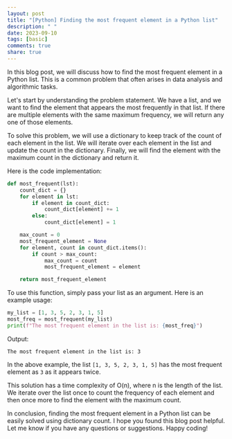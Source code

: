 ```yaml
---
layout: post
title: "[Python] Finding the most frequent element in a Python list"
description: " "
date: 2023-09-10
tags: [basic]
comments: true
share: true
---
```


In this blog post, we will discuss how to find the most frequent element in a Python list. This is a common problem that often arises in data analysis and algorithmic tasks.

Let's start by understanding the problem statement. We have a list, and we want to find the element that appears the most frequently in that list. If there are multiple elements with the same maximum frequency, we will return any one of those elements.

To solve this problem, we will use a dictionary to keep track of the count of each element in the list. We will iterate over each element in the list and update the count in the dictionary. Finally, we will find the element with the maximum count in the dictionary and return it.

Here is the code implementation:

```python
def most_frequent(lst):
    count_dict = {}
    for element in lst:
        if element in count_dict:
            count_dict[element] += 1
        else:
            count_dict[element] = 1

    max_count = 0
    most_frequent_element = None
    for element, count in count_dict.items():
        if count > max_count:
            max_count = count
            most_frequent_element = element

    return most_frequent_element
```

To use this function, simply pass your list as an argument. Here is an example usage:

```python
my_list = [1, 3, 5, 2, 3, 1, 5]
most_freq = most_frequent(my_list)
print(f"The most frequent element in the list is: {most_freq}")
```

Output:
```
The most frequent element in the list is: 3
```

In the above example, the list `[1, 3, 5, 2, 3, 1, 5]` has the most frequent element as `3` as it appears twice.

This solution has a time complexity of O(n), where n is the length of the list. We iterate over the list once to count the frequency of each element and then once more to find the element with the maximum count.

In conclusion, finding the most frequent element in a Python list can be easily solved using dictionary count. I hope you found this blog post helpful. Let me know if you have any questions or suggestions. Happy coding!